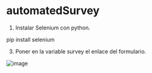 # automatedSurvey

1. Instalar Selenium con python.

pip install selenium
   
3. Poner en la variable survey el enlace del formulario.

![image](https://github.com/rcentenoc/automatedSurvey/assets/73005760/5b8fc89d-682c-42eb-bb28-933ad8028076)
